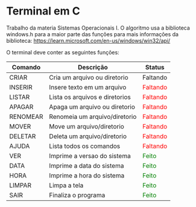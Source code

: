 # Terminal em C

Trabalho da materia Sistemas Operacionais I.
O algoritmo usa a biblioteca windows.h para a maior parte das funções
para mais informações da biblioteca: https://learn.microsoft.com/en-us/windows/win32/api/

O terminal deve conter as seguintes funções:

| Comando  | Descrição                     | Status                           |
| -------- | --------                      |--------                          |
| CRIAR    | Cria um arquivo ou diretorio  |<span color="red">Faltando</span>|
| INSERIR  | Insere texto em um arquivo    |<span style="color:red">Faltando</span>|
| LISTAR   | Lista os arquivos e diretorios|<span style="color:red">Faltando</span>|
| APAGAR   | Apaga um arquivo ou diretorio |<span style="color:red">Faltando</span>|
| RENOMEAR | Renomeia um arquivo/diretorio |<span style="color:red">Faltando</span>|
| MOVER    | Move um arquivo/diretorio     |<span style="color:red">Faltando</span>|
| DELETAR  | Deleta um arquivo/diretorio   |<span style="color:red">Faltando</span>|
| AJUDA    | Lista todos os comandos       |<span style="color:red">Faltando</span>|
| VER      | Imprime a versao do sistema   |<span style="color:green">Feito</span>|
| DATA     | Imprime a data do sistema     |<span style="color:green">Feito</span>|
| HORA     | Imprime a hora do sistema     |<span style="color:green">Feito</span>|
| LIMPAR   | Limpa a tela                  |<span style="color:green">Feito</span>|
| SAIR     | Finaliza o programa           |<span style="color:green">Feito</span>|